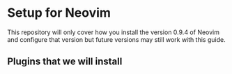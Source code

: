# Setup for Neovim

This repository will only cover how you install the version 0.9.4 of Neovim and configure that version but future versions may still work with this guide.

## Plugins that we will install
